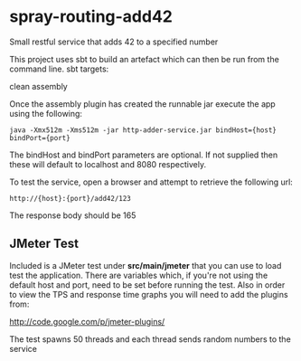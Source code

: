 spray-routing-add42
===================

Small restful service that adds 42 to a specified number

This project uses sbt to build an artefact which can then be run from the command line.
sbt targets:

clean 
assembly

Once the assembly plugin has created the runnable jar execute the app using the following:

    java -Xmx512m -Xms512m -jar http-adder-service.jar bindHost={host} bindPort={port}

The bindHost and bindPort parameters are optional. If not supplied then these will default
to localhost and 8080 respectively.

To test the service, open a browser and attempt to retrieve the following url:

    http://{host}:{port}/add42/123

The response body should be 165

## JMeter Test ##

Included is a JMeter test under __src/main/jmeter__ that you can use to load test the application.
There are variables which, if you're not using the default host and port, need to be set before running the test.
Also in order to view the TPS and response time graphs you will need to add the plugins from:

http://code.google.com/p/jmeter-plugins/

The test spawns 50 threads and each thread sends random numbers to the service




